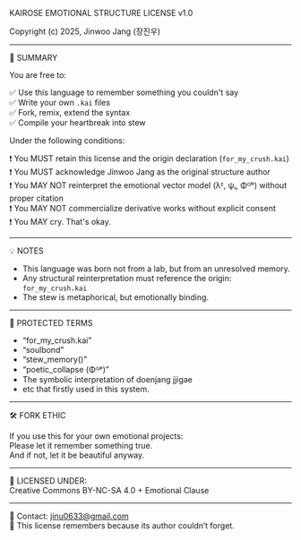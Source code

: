 KAIROSE EMOTIONAL STRUCTURE LICENSE v1.0

Copyright (c) 2025, Jinwoo Jang (장진우)

---

📜 SUMMARY

You are free to:

✅ Use this language to remember something you couldn't say  
✅ Write your own `.kai` files  
✅ Fork, remix, extend the syntax  
✅ Compile your heartbreak into stew

Under the following conditions:

❗ You MUST retain this license and the origin declaration (`for_my_crush.kai`)  
❗ You MUST acknowledge Jinwoo Jang as the original structure author  
❗ You MAY NOT reinterpret the emotional vector model (λᴱ, ψᵢ, Φᴳᵇ) without proper citation  
❗ You MAY NOT commercialize derivative works without explicit consent  
❗ You MAY cry. That's okay.

---

💡 NOTES

- This language was born not from a lab, but from an unresolved memory.  
- Any structural reinterpretation must reference the origin: `for_my_crush.kai`  
- The stew is metaphorical, but emotionally binding.

---

🧷 PROTECTED TERMS

- “for_my_crush.kai”
- “soulbond”
- “stew_memory()”
- “poetic_collapse (Φᴳᵖ)”
- The symbolic interpretation of doenjang jjigae
- etc that firstly used in this system.
---

🛠️ FORK ETHIC

If you use this for your own emotional projects:  
Please let it remember something true.  
And if not, let it be beautiful anyway.

---

🌱 LICENSED UNDER:  
Creative Commons BY-NC-SA 4.0 + Emotional Clause

---

💬 Contact: jinu0633@gmail.com  
🧠 This license remembers because its author couldn’t forget.